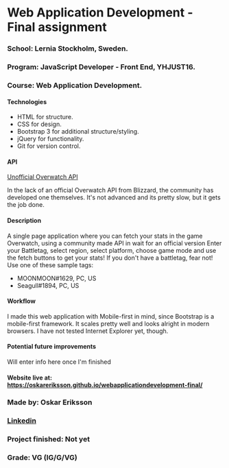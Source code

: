 # Web Application Development - Final assignment

### School: Lernia Stockholm, Sweden.

### Program: JavaScript Developer - Front End, YHJUST16.

### Course: Web Application Development.

#### Technologies

* HTML for structure.
* CSS for design.
* Bootstrap 3 for additional structure/styling.
* jQuery for functionality.
* Git for version control.

#### API

[Unofficial Overwatch API](https://api.lootbox.eu/documentation "Unofficial Overwatch API")

In the lack of an official Overwatch API from Blizzard, the community has developed one themselves. It's not advanced and its pretty slow, but it gets the job done.

#### Description

A single page application where you can fetch your stats in the game Overwatch, using a community made API in wait for an official version Enter your Battletag, select region, select platform, choose game mode and use the fetch buttons to get your stats! If you don't have a battletag, fear not! Use one of these sample tags:

* MOONMOON#1629, PC, US
* Seagull#1894, PC, US

#### Workflow

I made this web application with Mobile-first in mind, since Bootstrap is a mobile-first framework. It scales pretty well and looks alright in modern browsers. I have not tested Internet Explorer yet, though.

#### Potential future improvements

Will enter info here once I'm finished

#### Website live at: https://oskareriksson.github.io/webapplicationdevelopment-final/

### Made by: Oskar Eriksson

### [Linkedin](https://se.linkedin.com/in/oskar-eriksson-827748133 "Linkedin")

### Project finished: Not yet

### Grade: VG (IG/G/VG)